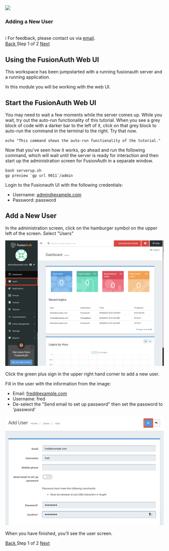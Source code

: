 <!-- TOP -->
<div class="top">
  <img src="https://cdn.prod.website-files.com/617b1b1f42c1da41aeae3413/6573599a9ea8c6ccef655afd_primary-logo.png" width=200/>
  <div class="scenario-title-section">
    <span class="scenario-title"><h3>Adding a New User</h3></span>
    <br />
    <span class="scenario-subtitle">ℹ️ For feedback, please contact us via <a href="mailto:kirsten.hunter@fusionauth.io">email</a>.</span>
  </div>
</div>

<!-- NAVIGATION -->
<div id="navigation-top" class="navigation-top">
 <a href='command:katapod.loadPage?[{"step":"intro"}]' 
   class="btn btn-dark navigation-top-left">Back
 </a>
<span class="step-count"> Step 1 of 2</span>
 <a href='command:katapod.loadPage?[{"step":"step2-web"}]' 
    class="btn btn-dark navigation-top-right">Next
  </a>
</div>

<!-- CONTENT -->

## Using the FusionAuth Web UI

This workspace has been jumpstarted with a running fusionauth server and a running application.

In this module you will be working with the web UI.

## Start the FusionAuth Web UI

You may need to wait a few moments while the server comes up. While you wait, try out the auto-run functionality of this tutorial.  When you see a grey block of code with a darker bar to the left of it, click on that grey block to auto-run the command in the terminal to the right.  Try that now.

```
echo "This command shows the auto-run functionality of the tutorial."
```

Now that you've seen how it works, go ahead and run the following command, which will wait until the server is ready for interaction and then start up the administration screen for FusionAuth in a separate window.


```
bash serverup.sh
gp preview `gp url 9011`/admin
```

Login to the Fusionauth UI with the following credentials:

  - Username: admin@example.com
  - Password: password

## Add a New User

In the administration screen, click on the hamburger symbol on the upper left of the screen.  Select "Users"

![Dashboard](/img/dashboard-users-selected.png)

Click the green plus sign in the upper right hand corner to add a new user.

Fill in the user with the information from the image:
- Email: fred@example.com
- Username: fred
- De-select the "Send email to set up password" then set the password to 'password'

![Users](/img/add-user.png)

When you have finished, you'll see the user screen.  


<!-- NAVIGATION -->
<div id="navigation-top" class="navigation-top">
 <a href='command:katapod.loadPage?[{"step":"intro"}]' 
   class="btn btn-dark navigation-top-left">Back
 </a>
<span class="step-count"> Step 1 of 2</span>
 <a href='command:katapod.loadPage?[{"step":"step2-web"}]' 
    class="btn btn-dark navigation-top-right">Next 
  </a>
</div>


